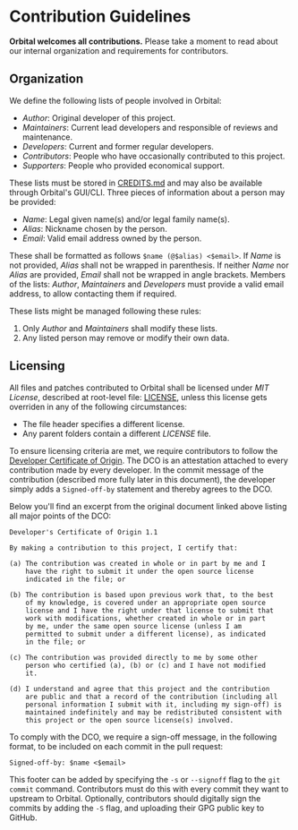 # Contribution Guidelines

**Orbital welcomes all contributions.** Please take a moment to read about our internal organization and requirements for contributors.


## Organization

We define the following lists of people involved in Orbital:

* _Author_: Original developer of this project.
* _Maintainers_: Current lead developers and responsible of reviews and maintenance.
* _Developers_: Current and former regular developers.
* _Contributors_: People who have occasionally contributed to this project.
* _Supporters_: People who provided economical support.

These lists must be stored in [CREDITS.md](CREDITS.md) and may also be available through Orbital's GUI/CLI. Three pieces of information about a person may be provided:

- _Name_: Legal given name(s) and/or legal family name(s).
- _Alias_: Nickname chosen by the person.
- _Email_: Valid email address owned by the person.

These shall be formatted as follows `$name (@$alias) <$email>`. If *Name* is not provided, *Alias* shall not be wrapped in parenthesis. If neither *Name* nor *Alias* are provided, *Email* shall not be wrapped in angle brackets. Members of the lists: *Author*, *Maintainers* and *Developers* must provide a valid email address, to allow contacting them if required.

These lists might be managed following these rules:

1. Only *Author* and *Maintainers* shall modify these lists.
2. Any listed person may remove or modify their own data.


## Licensing

All files and patches contributed to Orbital shall be licensed under *MIT License*, described at root-level file: [LICENSE](LICENSE), unless this license gets overriden in any of the following circumstances:

- The file header specifies a different license.
- Any parent folders contain a different *LICENSE* file.

To ensure licensing criteria are met, we require contributors to follow the [Developer Certificate of Origin](https://developercertificate.org/). The DCO is an attestation attached to every contribution made by every developer. In the commit message of the contribution (described more fully later in this document), the developer simply adds a `Signed-off-by` statement and thereby agrees to the DCO.

Below you'll find an excerpt from the original document linked above listing all major points of the DCO:

```
Developer's Certificate of Origin 1.1

By making a contribution to this project, I certify that:

(a) The contribution was created in whole or in part by me and I
    have the right to submit it under the open source license
    indicated in the file; or

(b) The contribution is based upon previous work that, to the best
    of my knowledge, is covered under an appropriate open source
    license and I have the right under that license to submit that
    work with modifications, whether created in whole or in part
    by me, under the same open source license (unless I am
    permitted to submit under a different license), as indicated
    in the file; or

(c) The contribution was provided directly to me by some other
    person who certified (a), (b) or (c) and I have not modified
    it.

(d) I understand and agree that this project and the contribution
    are public and that a record of the contribution (including all
    personal information I submit with it, including my sign-off) is
    maintained indefinitely and may be redistributed consistent with
    this project or the open source license(s) involved.
```

To comply with the DCO, we require a sign-off message, in the following format, to be included on each commit in the pull request:

```
Signed-off-by: $name <$email>
```

This footer can be added by specifying the `-s` or `--signoff` flag to the `git commit` command. Contributors must do this with every commit they want to upstream to Orbital. Optionally, contributors should digitally sign the commits by adding the `-S` flag, and uploading their GPG public key to GitHub.
